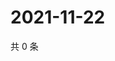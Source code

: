 # 2021-11-22

共 0 条

<!-- BEGIN WEIBO -->
<!-- 最后更新时间 Mon Nov 22 2021 06:11:02 GMT+0800 (China Standard Time) -->

<!-- END WEIBO -->
